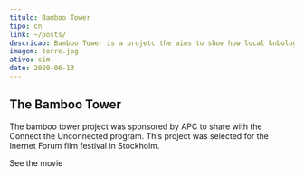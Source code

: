 ```yaml
---
titulo: Bamboo Tower
tipo: cn
link: ~/posts/
descricao: Bamboo Tower is a projetc the aims to show how local knbologe can be powerfull and became a new tecnologies
imagem: torre.jpg
ativo: sim
date: 2020-06-13
---
```


## The Bamboo Tower

The bamboo tower project was sponsored by APC to share with the Connect the Unconnected program.
This project was selected for the Inernet Forum film festival in Stockholm.

See the movie

</br>

<lite-youtube class="w-350px sm:w-500px md:w-600px"
videoid="KRib7hyTWMw"
playlabel="Play: Keynote (Google I/O '18)"
params="controls=0&start=10&end=30&modestbranding=2&rel=0&enablejsapi=1"></lite-youtube>